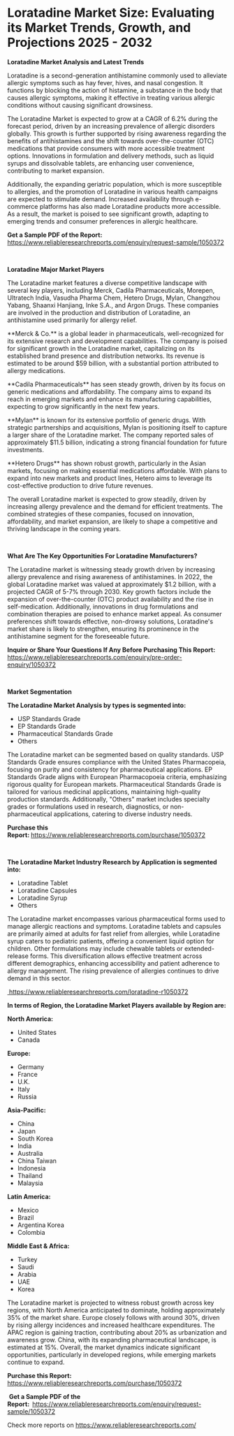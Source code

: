 <p><h1>Loratadine Market Size: Evaluating its Market Trends, Growth, and Projections 2025 - 2032</h1></p><p><strong>Loratadine Market Analysis and Latest Trends</strong></p>
<p><p>Loratadine is a second-generation antihistamine commonly used to alleviate allergic symptoms such as hay fever, hives, and nasal congestion. It functions by blocking the action of histamine, a substance in the body that causes allergic symptoms, making it effective in treating various allergic conditions without causing significant drowsiness.</p><p>The Loratadine Market is expected to grow at a CAGR of 6.2% during the forecast period, driven by an increasing prevalence of allergic disorders globally. This growth is further supported by rising awareness regarding the benefits of antihistamines and the shift towards over-the-counter (OTC) medications that provide consumers with more accessible treatment options. Innovations in formulation and delivery methods, such as liquid syrups and dissolvable tablets, are enhancing user convenience, contributing to market expansion.</p><p>Additionally, the expanding geriatric population, which is more susceptible to allergies, and the promotion of Loratadine in various health campaigns are expected to stimulate demand. Increased availability through e-commerce platforms has also made Loratadine products more accessible. As a result, the market is poised to see significant growth, adapting to emerging trends and consumer preferences in allergic healthcare.</p></p>
<p><strong>Get a Sample PDF of the Report:&nbsp;</strong> <a href="https://www.reliableresearchreports.com/enquiry/request-sample/1050372?utm_campaign=1581&utm_medium=2&utm_source=Github&utm_content=ia&utm_term=30012025&utm_id=loratadine">https://www.reliableresearchreports.com/enquiry/request-sample/1050372</a></p>
<p>&nbsp;</p>
<p><strong>Loratadine Major Market Players</strong></p>
<p><p>The Loratadine market features a diverse competitive landscape with several key players, including Merck, Cadila Pharmaceuticals, Morepen, Ultratech India, Vasudha Pharma Chem, Hetero Drugs, Mylan, Changzhou Yabang, Shaanxi Hanjiang, Inke S.A., and Argon Drugs. These companies are involved in the production and distribution of Loratadine, an antihistamine used primarily for allergy relief.</p><p>**Merck & Co.** is a global leader in pharmaceuticals, well-recognized for its extensive research and development capabilities. The company is poised for significant growth in the Loratadine market, capitalizing on its established brand presence and distribution networks. Its revenue is estimated to be around $59 billion, with a substantial portion attributed to allergy medications.</p><p>**Cadila Pharmaceuticals** has seen steady growth, driven by its focus on generic medications and affordability. The company aims to expand its reach in emerging markets and enhance its manufacturing capabilities, expecting to grow significantly in the next few years.</p><p>**Mylan** is known for its extensive portfolio of generic drugs. With strategic partnerships and acquisitions, Mylan is positioning itself to capture a larger share of the Loratadine market. The company reported sales of approximately $11.5 billion, indicating a strong financial foundation for future investments.</p><p>**Hetero Drugs** has shown robust growth, particularly in the Asian markets, focusing on making essential medications affordable. With plans to expand into new markets and product lines, Hetero aims to leverage its cost-effective production to drive future revenues.</p><p>The overall Loratadine market is expected to grow steadily, driven by increasing allergy prevalence and the demand for efficient treatments. The combined strategies of these companies, focused on innovation, affordability, and market expansion, are likely to shape a competitive and thriving landscape in the coming years.</p></p>
<p>&nbsp;</p>
<p><strong>What Are The Key Opportunities For Loratadine Manufacturers?</strong></p>
<p><p>The Loratadine market is witnessing steady growth driven by increasing allergy prevalence and rising awareness of antihistamines. In 2022, the global Loratadine market was valued at approximately $1.2 billion, with a projected CAGR of 5-7% through 2030. Key growth factors include the expansion of over-the-counter (OTC) product availability and the rise in self-medication. Additionally, innovations in drug formulations and combination therapies are poised to enhance market appeal. As consumer preferences shift towards effective, non-drowsy solutions, Loratadine's market share is likely to strengthen, ensuring its prominence in the antihistamine segment for the foreseeable future.</p></p>
<p><strong>Inquire or Share Your Questions If Any Before Purchasing This Report:</strong> <a href="https://www.reliableresearchreports.com/enquiry/pre-order-enquiry/1050372?utm_campaign=1581&utm_medium=2&utm_source=Github&utm_content=ia&utm_term=30012025&utm_id=loratadine">https://www.reliableresearchreports.com/enquiry/pre-order-enquiry/1050372</a></p>
<p>&nbsp;</p>
<p><strong>Market Segmentation</strong></p>
<p><strong>The Loratadine Market Analysis by types is segmented into:</strong></p>
<p><ul><li>USP Standards Grade</li><li>EP Standards Grade</li><li>Pharmaceutical Standards Grade</li><li>Others</li></ul></p>
<p><p>The Loratadine market can be segmented based on quality standards. USP Standards Grade ensures compliance with the United States Pharmacopeia, focusing on purity and consistency for pharmaceutical applications. EP Standards Grade aligns with European Pharmacopoeia criteria, emphasizing rigorous quality for European markets. Pharmaceutical Standards Grade is tailored for various medicinal applications, maintaining high-quality production standards. Additionally, "Others" market includes specialty grades or formulations used in research, diagnostics, or non-pharmaceutical applications, catering to diverse industry needs.</p></p>
<p><strong>Purchase this Report:&nbsp;</strong><a href="https://www.reliableresearchreports.com/purchase/1050372?utm_campaign=1581&utm_medium=2&utm_source=Github&utm_content=ia&utm_term=30012025&utm_id=loratadine">https://www.reliableresearchreports.com/purchase/1050372</a></p>
<p>&nbsp;</p>
<p><strong>The Loratadine Market Industry Research by Application is segmented into:</strong></p>
<p><ul><li>Loratadine Tablet</li><li>Loratadine Capsules</li><li>Loratadine Syrup</li><li>Others</li></ul></p>
<p><p>The Loratadine market encompasses various pharmaceutical forms used to manage allergic reactions and symptoms. Loratadine tablets and capsules are primarily aimed at adults for fast relief from allergies, while Loratadine syrup caters to pediatric patients, offering a convenient liquid option for children. Other formulations may include chewable tablets or extended-release forms. This diversification allows effective treatment across different demographics, enhancing accessibility and patient adherence to allergy management. The rising prevalence of allergies continues to drive demand in this sector.</p></p>
<p><a href="https://www.reliableresearchreports.com/loratadine-r1050372?utm_campaign=1581&utm_medium=2&utm_source=Github&utm_content=ia&utm_term=30012025&utm_id=loratadine">&nbsp;https://www.reliableresearchreports.com/loratadine-r1050372</a></p>
<p><strong>In terms of Region, the Loratadine Market Players available by Region are:</strong></p>
<p>
    <p> <strong> North America: </strong>
        <ul>
            <li>United States</li>
            <li>Canada</li>
        </ul>
        </p> 
    <p> <strong> Europe: </strong>
        <ul>
            <li>Germany</li>
            <li>France</li>
            <li>U.K.</li>
            <li>Italy</li>
            <li>Russia</li>
        </ul>
        </p> 
    <p> <strong> Asia-Pacific: </strong>
        <ul>
            <li>China</li>
            <li>Japan</li>
            <li>South Korea</li>
            <li>India</li>
            <li>Australia</li>
            <li>China Taiwan</li>
            <li>Indonesia</li>
            <li>Thailand</li>
            <li>Malaysia</li>
        </ul>
        </p> 
    <p> <strong> Latin America: </strong>
        <ul>
            <li>Mexico</li>
            <li>Brazil</li>
            <li>Argentina Korea</li>
            <li>Colombia</li>
        </ul>
        </p> 
    <p> <strong> Middle East & Africa: </strong>
        <ul>
            <li>Turkey</li>
            <li>Saudi</li>
            <li>Arabia</li>
            <li>UAE</li>
            <li>Korea</li>
        </ul>
    </p>
    </p>
<p><p>The Loratadine market is projected to witness robust growth across key regions, with North America anticipated to dominate, holding approximately 35% of the market share. Europe closely follows with around 30%, driven by rising allergy incidences and increased healthcare expenditures. The APAC region is gaining traction, contributing about 20% as urbanization and awareness grow. China, with its expanding pharmaceutical landscape, is estimated at 15%. Overall, the market dynamics indicate significant opportunities, particularly in developed regions, while emerging markets continue to expand.</p></p>
<p><strong>Purchase this Report: </strong><a href="https://www.reliableresearchreports.com/purchase/1050372?utm_campaign=1581&utm_medium=2&utm_source=Github&utm_content=ia&utm_term=30012025&utm_id=loratadine">https://www.reliableresearchreports.com/purchase/1050372</a></p>
<p>&nbsp;<strong>Get a Sample PDF of the Report:&nbsp;&nbsp;</strong><a href="https://www.reliableresearchreports.com/enquiry/request-sample/1050372?utm_campaign=1581&utm_medium=2&utm_source=Github&utm_content=ia&utm_term=30012025&utm_id=loratadine">https://www.reliableresearchreports.com/enquiry/request-sample/1050372</a></p>
<p><strong></strong></p>
<p>Check more reports on <a href="https://www.reliableresearchreports.com/?utm_campaign=1581&utm_medium=2&utm_source=Github&utm_content=ia&utm_term=30012025&utm_id=loratadine">https://www.reliableresearchreports.com/</a></p>